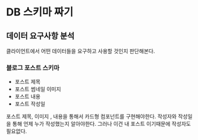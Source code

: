 # DB 스키마 짜기
## 데이터 요구사항 분석
클라이언트에서 어떤 데이터들을 요구하고 사용할 것인지 판단해본다.

### 블로그 포스트 스키마
- 포스트 제목
- 포스트 썸네일 이미지
- 포스트 내용
- 포스트 작성일
<!-- - 포스트 작성자 -->
<!-- - 포스트 좋아요  -->
<!-- - 포스트 공유하기 링크 -->
<!-- - 포스트 조회수 -->

포스트 제목, 이미지 , 내용을 통해서 카드형 컴포넌트를 구현해야한다. 작성자와 작성일을 통해 언제 누가 작성했는지 알아야한다. 그러나 이건 내 포스트 이기때문에 작성자도 필요없다.
